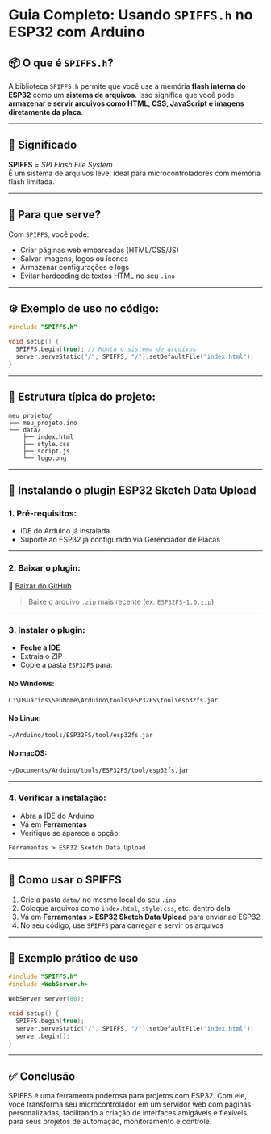 
# Guia Completo: Usando `SPIFFS.h` no ESP32 com Arduino

## 📦 O que é `SPIFFS.h`?

A biblioteca `SPIFFS.h` permite que você use a memória **flash interna do ESP32** como um **sistema de arquivos**. Isso significa que você pode **armazenar e servir arquivos como HTML, CSS, JavaScript e imagens diretamente da placa**.

---

## 🧠 Significado

**SPIFFS** = *SPI Flash File System*  
É um sistema de arquivos leve, ideal para microcontroladores com memória flash limitada.

---

## 🔧 Para que serve?

Com `SPIFFS`, você pode:

- Criar páginas web embarcadas (HTML/CSS/JS)
- Salvar imagens, logos ou ícones
- Armazenar configurações e logs
- Evitar hardcoding de textos HTML no seu `.ino`

---

## ⚙️ Exemplo de uso no código:

```cpp
#include "SPIFFS.h"

void setup() {
  SPIFFS.begin(true); // Monta o sistema de arquivos
  server.serveStatic("/", SPIFFS, "/").setDefaultFile("index.html");
}
```

---

## 📁 Estrutura típica do projeto:

```
meu_projeto/
├── meu_projeto.ino
└── data/
    ├── index.html
    ├── style.css
    ├── script.js
    └── logo.png
```

---

## 🧩 Instalando o plugin **ESP32 Sketch Data Upload**

### 1. Pré-requisitos:

- IDE do Arduino já instalada
- Suporte ao ESP32 já configurado via Gerenciador de Placas

---

### 2. Baixar o plugin:

🔗 [Baixar do GitHub](https://github.com/me-no-dev/arduino-esp32fs-plugin/releases)

> Baixe o arquivo `.zip` mais recente (ex: `ESP32FS-1.0.zip`)

---

### 3. Instalar o plugin:

- **Feche a IDE**
- Extraia o ZIP
- Copie a pasta `ESP32FS` para:

#### No Windows:
```
C:\Usuários\SeuNome\Arduino\tools\ESP32FS\tool\esp32fs.jar
```

#### No Linux:
```
~/Arduino/tools/ESP32FS/tool/esp32fs.jar
```

#### No macOS:
```
~/Documents/Arduino/tools/ESP32FS/tool/esp32fs.jar
```

---

### 4. Verificar a instalação:

- Abra a IDE do Arduino
- Vá em **Ferramentas**
- Verifique se aparece a opção:

```
Ferramentas > ESP32 Sketch Data Upload
```

---

## 🚀 Como usar o SPIFFS

1. Crie a pasta `data/` no mesmo local do seu `.ino`
2. Coloque arquivos como `index.html`, `style.css`, etc. dentro dela
3. Vá em **Ferramentas > ESP32 Sketch Data Upload** para enviar ao ESP32
4. No seu código, use `SPIFFS` para carregar e servir os arquivos

---

## 🧪 Exemplo prático de uso

```cpp
#include "SPIFFS.h"
#include <WebServer.h>

WebServer server(80);

void setup() {
  SPIFFS.begin(true);
  server.serveStatic("/", SPIFFS, "/").setDefaultFile("index.html");
  server.begin();
}
```

---

## ✅ Conclusão

SPIFFS é uma ferramenta poderosa para projetos com ESP32. Com ele, você transforma seu microcontrolador em um servidor web com páginas personalizadas, facilitando a criação de interfaces amigáveis e flexíveis para seus projetos de automação, monitoramento e controle.
